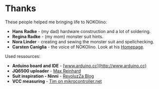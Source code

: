 # Thanks

These people helped me bringing life to NOKOlino:  
  
- **Hans Radke** - (my dad) hardware construction and a lot of soldering.
- **Regina Radke** - (my mom) monster suit hints.  
- **Nora Linder** - creating and sewing the monster suit and spellchecking.
- **Carsten Caniglia** - the voice of NOKOlino. Look at his [Homepage](http://www.carstencaniglia.com).  

Used ressources:  

- **Arduino board and IDE** - [www.arduino.cc](http://www.arduino.cc)  
- **JQ6500 uploader** - [Max Reinhard](http://chiselapp.com/user/rmax/repository/jq6500/home)  
- **Suit inspiration - Ninni** - [RevoluzZa Blog](http://blog.revoluzzza.com/2009/02/25/tutorial-hopw-to-sew-a-revoluzzzionary-monster-wie-man-ein-revoluzzzionares-monster-naht/)  
- **VCC measuring** - [Tim on mikrocontroller.net](https://www.mikrocontroller.net/topic/315667)  
